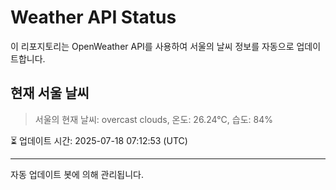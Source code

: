 
# Weather API Status

이 리포지토리는 OpenWeather API를 사용하여 서울의 날씨 정보를 자동으로 업데이트합니다.

## 현재 서울 날씨
> 서울의 현재 날씨: overcast clouds, 온도: 26.24°C, 습도: 84%

⏳ 업데이트 시간: 2025-07-18 07:12:53 (UTC)

---
자동 업데이트 봇에 의해 관리됩니다.
